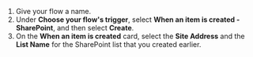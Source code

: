 1. Give your flow a name.
1. Under **Choose your flow's trigger**, select **When an item is created - SharePoint**, and then select **Create**.
1. On the **When an item is created** card, select the **Site Address** and the **List Name** for the SharePoint list that you created earlier.